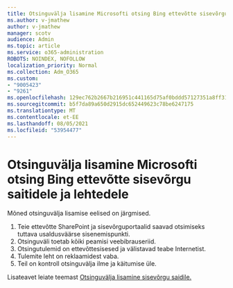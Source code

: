 ```yaml
---
title: Otsinguvälja lisamine Microsofti otsing Bing ettevõtte sisevõrgu saitidele ja lehtedele
ms.author: v-jmathew
author: v-jmathew
manager: scotv
audience: Admin
ms.topic: article
ms.service: o365-administration
ROBOTS: NOINDEX, NOFOLLOW
localization_priority: Normal
ms.collection: Adm_O365
ms.custom:
- "9005423"
- "9261"
ms.openlocfilehash: 129ec762b2667b216951c441165d75af0bddd57127351a8ff31fc2793e4479d8
ms.sourcegitcommit: b5f7da89a650d2915dc652449623c78be6247175
ms.translationtype: MT
ms.contentlocale: et-EE
ms.lasthandoff: 08/05/2021
ms.locfileid: "53954477"
---
```

# <a name="add-a-search-box-for-microsoft-search-in-bing-to-your-organizations-intranet-sites-and-pages"></a>Otsinguvälja lisamine Microsofti otsing Bing ettevõtte sisevõrgu saitidele ja lehtedele

Mõned otsinguvälja lisamise eelised on järgmised.

1. Teie ettevõtte SharePoint ja sisevõrguportaalid saavad otsimiseks tuttava usaldusväärse sisenemispunkti.
2. Otsinguväli toetab kõiki peamisi veebibrauseriid.
3. Otsingutulemid on ettevõttesisesed ja välistavad teabe Internetist.
4. Tulemite leht on reklaamidest vaba.
5. Teil on kontroll otsinguvälja ilme ja käitumise üle.

Lisateavet leiate teemast [Otsinguvälja lisamine sisevõrgu saidile.](https://go.microsoft.com/fwlink/?linkid=2151387)
